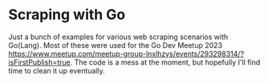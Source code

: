 # Scraping with Go

Just a bunch of examples for various web scraping scenarios with Go(Lang). Most of these were
used for the Go Dev Meetup 2023 https://www.meetup.com/meetup-group-lnxlhzys/events/293298314/?isFirstPublish=true.
The code is a mess at the moment, but hopefully I'll find time to clean it up eventually.